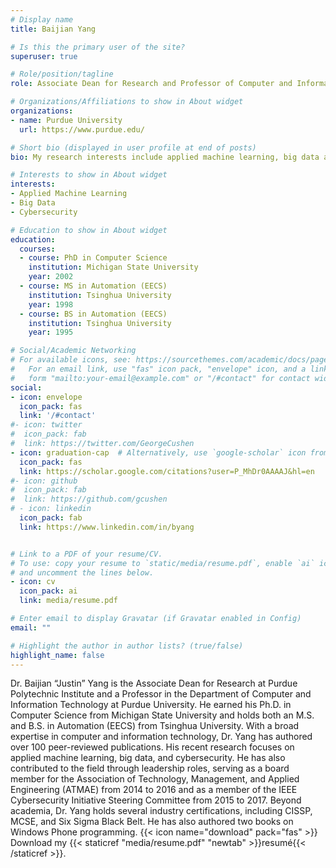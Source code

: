 ```yaml
---
# Display name
title: Baijian Yang

# Is this the primary user of the site?
superuser: true

# Role/position/tagline
role: Associate Dean for Research and Professor of Computer and Information Technology

# Organizations/Affiliations to show in About widget
organizations:
- name: Purdue University
  url: https://www.purdue.edu/

# Short bio (displayed in user profile at end of posts)
bio: My research interests include applied machine learning, big data and cybersecurity.

# Interests to show in About widget
interests:
- Applied Machine Learning
- Big Data
- Cybersecurity

# Education to show in About widget
education:
  courses:
  - course: PhD in Computer Science
    institution: Michigan State University
    year: 2002
  - course: MS in Automation (EECS)
    institution: Tsinghua University
    year: 1998
  - course: BS in Automation (EECS)
    institution: Tsinghua University
    year: 1995

# Social/Academic Networking
# For available icons, see: https://sourcethemes.com/academic/docs/page-builder/#icons
#   For an email link, use "fas" icon pack, "envelope" icon, and a link in the
#   form "mailto:your-email@example.com" or "/#contact" for contact widget.
social:
- icon: envelope
  icon_pack: fas
  link: '/#contact'
#- icon: twitter
#  icon_pack: fab
#  link: https://twitter.com/GeorgeCushen
- icon: graduation-cap  # Alternatively, use `google-scholar` icon from `ai` icon pack
  icon_pack: fas
  link: https://scholar.google.com/citations?user=P_MhDr0AAAAJ&hl=en
#- icon: github
#  icon_pack: fab
#  link: https://github.com/gcushen
# - icon: linkedin
  icon_pack: fab
  link: https://www.linkedin.com/in/byang


# Link to a PDF of your resume/CV.
# To use: copy your resume to `static/media/resume.pdf`, enable `ai` icons in `params.toml`, 
# and uncomment the lines below.
- icon: cv
  icon_pack: ai
  link: media/resume.pdf

# Enter email to display Gravatar (if Gravatar enabled in Config)
email: ""

# Highlight the author in author lists? (true/false)
highlight_name: false
---
```


Dr. Baijian “Justin” Yang is the Associate Dean for Research at Purdue Polytechnic Institute and a Professor in the Department of Computer and Information Technology at Purdue University. He earned his Ph.D. in Computer Science from Michigan State University and holds both an M.S. and B.S. in Automation (EECS) from Tsinghua University.
With a broad expertise in computer and information technology, Dr. Yang has authored over 100 peer-reviewed publications. His recent research focuses on applied machine learning, big data, and cybersecurity. He has also contributed to the field through leadership roles, serving as a board member for the Association of Technology, Management, and Applied Engineering (ATMAE) from 2014 to 2016 and as a member of the IEEE Cybersecurity Initiative Steering Committee from 2015 to 2017.
Beyond academia, Dr. Yang holds several industry certifications, including CISSP, MCSE, and Six Sigma Black Belt. He has also authored two books on Windows Phone programming.
{{< icon name="download" pack="fas" >}} Download my {{< staticref "media/resume.pdf" "newtab" >}}resumé{{< /staticref >}}.
